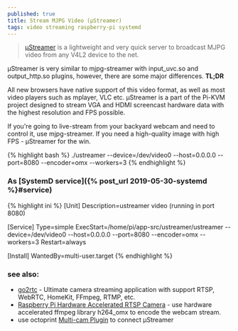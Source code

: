 ```yaml
---
published: true
title: Stream MJPG Video (µStreamer)
tags: video streaming raspberry-pi systemd
---
```

> [µStreamer](https://github.com/pikvm/ustreamer) is a lightweight and very quick server to broadcast MJPG video from any V4L2 device to the net. 

µStreamer is very similar to mjpg-streamer with input_uvc.so and output_http.so plugins, however, there are some major differences. **TL;DR**

All new browsers have native support of this video format, as well as most video players such as mplayer, VLC etc. µStreamer is a part of the Pi-KVM project designed to stream VGA and HDMI screencast hardware data with the highest resolution and FPS possible.

If you're going to live-stream from your backyard webcam and need to control it, use mjpg-streamer. If you need a high-quality image with high FPS - µStreamer for the win.

{% highlight bash %}
./ustreamer --device=/dev/video0 --host=0.0.0.0 --port=8080 --encoder=omx --workers=3
{% endhighlight %}


### As [SystemD service]({% post_url 2019-05-30-systemd %}#service)
{% highlight ini %}
[Unit]
Description=ustreamer video (running in port 8080)
 
[Service]
Type=simple
ExecStart=/home/pi/app-src/ustreamer/ustreamer --device=/dev/video0 --host=0.0.0.0 --port=8080 --encoder=omx --workers=3
Restart=always

[Install]
WantedBy=multi-user.target
{% endhighlight %}

### see also:
- [go2rtc](https://github.com/AlexxIT/go2rtc#go2rtc) - Ultimate camera streaming application with support RTSP, WebRTC, HomeKit, FFmpeg, RTMP, etc.
- [Raspberry Pi Hardware Accelerated RTSP Camera](https://codecalamity.com/raspberry-pi-hardware-accelerated-h264-webcam-security-camera/) - use hardware accelerated ffmpeg library h264_omx to encode the webcam stream.
- use octoprint [Multi-cam Plugin](https://plugins.octoprint.org/plugins/multicam/) to connect µStreamer

